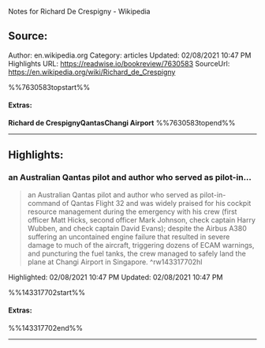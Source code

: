 Notes for Richard De Crespigny - Wikipedia

## Source:
Author: en.wikipedia.org
Category: articles
Updated: 02/08/2021 10:47 PM
Highlights URL: https://readwise.io/bookreview/7630583
SourceUrl: https://en.wikipedia.org/wiki/Richard_de_Crespigny

%%7630583topstart%%
#### Extras:
**Richard de Crespigny****Qantas****Changi Airport**
%%7630583topend%%


 
-----
 ## Highlights:

### an Australian Qantas pilot and author who served as pilot-in...
>an Australian Qantas pilot and author who served as pilot-in-command of Qantas Flight 32 and was widely praised for his cockpit resource management during the emergency with his crew (first officer Matt Hicks, second officer Mark Johnson, check captain Harry Wubben, and check captain David Evans); despite the Airbus A380 suffering an uncontained engine failure that resulted in severe damage to much of the aircraft, triggering dozens of ECAM warnings, and puncturing the fuel tanks, the crew managed to safely land the plane at Changi Airport in Singapore. ^rw143317702hl


Highlighted: 02/08/2021 10:47 PM
Updated: 02/08/2021 10:47 PM

%%143317702start%%
#### Extras:

%%143317702end%%



------


